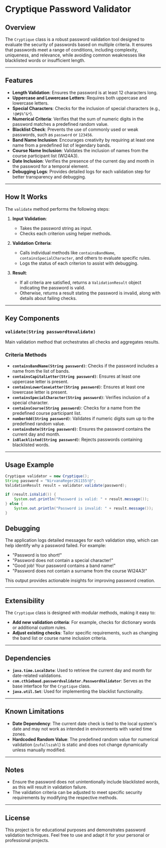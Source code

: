 # Cryptique Password Validator

## Overview

The `Cryptique` class is a robust password validation tool designed to evaluate the security of passwords based on multiple criteria. It ensures that passwords meet a range of conditions, including complexity, uniqueness, and relevance, while avoiding common weaknesses like blacklisted words or insufficient length.

---

## Features

- **Length Validation**: Ensures the password is at least 12 characters long.
- **Uppercase and Lowercase Letters**: Requires both uppercase and lowercase letters.
- **Special Characters**: Checks for the inclusion of special characters (e.g., `!@#$%^&*`).
- **Numerical Criteria**: Verifies that the sum of numeric digits in the password matches a predefined random value.
- **Blacklist Check**: Prevents the use of commonly used or weak passwords, such as `password` or `123456`.
- **Band Name Inclusion**: Encourages creativity by requiring at least one name from a predefined list of legendary bands.
- **Course Name Inclusion**: Validates the inclusion of names from the course participant list (WI24A3).
- **Date Inclusion**: Verifies the presence of the current day and month in the password for a temporal element.
- **Debugging Logs**: Provides detailed logs for each validation step for better transparency and debugging.

---

## How It Works

The `validate` method performs the following steps:

1. **Input Validation**:
   - Takes the password string as input.
   - Checks each criterion using helper methods.

2. **Validation Criteria**:
   - Calls individual methods like `containsBandName`, `containsSpecialCharacter`, and others to evaluate specific rules.
   - Logs the status of each criterion to assist with debugging.

3. **Result**:
   - If all criteria are satisfied, returns a `ValidationResult` object indicating the password is valid.
   - Otherwise, returns a result stating the password is invalid, along with details about failing checks.

---

## Key Components

### `validate(String passwordtovalidate)`
Main validation method that orchestrates all checks and aggregates results.

### Criteria Methods
- **`containsBandName(String password)`**: Checks if the password includes a name from the list of bands.
- **`containsCapitalLetter(String password)`**: Ensures at least one uppercase letter is present.
- **`containsLowerCaseLetter(String password)`**: Ensures at least one lowercase letter is present.
- **`containsSpecialCharacter(String password)`**: Verifies inclusion of a special character.
- **`containsCourse(String password)`**: Checks for a name from the predefined course participant list.
- **`numberAdd(String password)`**: Validates if numeric digits sum up to the predefined random value.
- **`containsDate(String password)`**: Ensures the password contains the current day and month.
- **`isBlacklisted(String password)`**: Rejects passwords containing blacklisted words.

---



## Usage Example

```java
Cryptique validator = new Cryptique();
String password = "NirvanaReger261155!@";
ValidationResult result = validator.validate(password);

if (result.isValid()) {
    System.out.println("Password is valid: " + result.message());
} else {
    System.out.println("Password is invalid: " + result.message());
}
```
## Debugging

The application logs detailed messages for each validation step, which can help identify why a password failed. For example:

- "Password is too short!"
- "Password does not contain a special character!"
- "Good job! Your password contains a band name!"
- "Password does not contain a surname from the course WI24A3!"

This output provides actionable insights for improving password creation.

---

## Extensibility

The `Cryptique` class is designed with modular methods, making it easy to:

- **Add new validation criteria**: For example, checks for dictionary words or additional custom rules.
- **Adjust existing checks**: Tailor specific requirements, such as changing the band list or course name inclusion criteria.

---

## Dependencies

- **`java.time.LocalDate`**: Used to retrieve the current day and month for date-related validations.
- **`com.cthiebaud.passwordvalidator.PasswordValidator`**: Serves as the base interface for the `Cryptique` class.
- **`java.util.Set`**: Used for implementing the blacklist functionality.

---

## Known Limitations

- **Date Dependency**: The current date check is tied to the local system's date and may not work as intended in environments with varied time zones.
- **Hardcoded Random Value**: The predefined random value for numerical validation (`zufallszahl`) is static and does not change dynamically unless manually modified.

---

## Notes

- Ensure the password does not unintentionally include blacklisted words, as this will result in validation failure.
- The validation criteria can be adjusted to meet specific security requirements by modifying the respective methods.

---

## License

This project is for educational purposes and demonstrates password validation techniques. Feel free to use and adapt it for your personal or professional projects.


